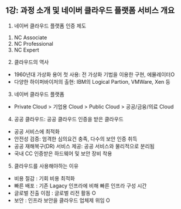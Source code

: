 ## 1강: 과정 소개 및 네이버 클라우드 플랫폼 서비스 개요

1. 네이버 클라우드 플랫폼 인증 제도
1) NC Associate		
2) NC Professional	
3) NC Expert		

2. 클라우드의 역사
- 1960년대 가상화 용어 첫 사용: 전 가상화 기법을 이용한 구현, 에뮬레이터O
- 다양한 하이퍼바이저의 출현: IBM의 Logical Partion, VMWare, Xen 등

3. 네이버 클라우드 플랫폼 
- Private Cloud > 기업용 Cloud > Public Cloud > 공공/금융/의료 Cloud

4. 공공 클라우드: 공공 클라우드 인증을 받은 클라우드
- 공공 서비스에 최적화
- 안전성 검증: 엄격한 심의요건 충족, 다수의 보안 인증 취득
- 공공 재해복구(DR) 서비스 제공: 공공 서비스와 물리적으로 분리됨
- 국내 CC 인증받은 하드웨어 및 보안 장비 착용

5. 클라우드를 사용해야하는 이유
- 비용 절감		: 기회 비용 최적화
- 빠른 배포		: 기존 Lagacy 인프라에 비해 빠른 인프라 구성 시간
- 글로벌 진출 이점	: 글로벌 리전 활동 O
- 보안			: 인프라 보안을 클라우드 업체제 위임 O





